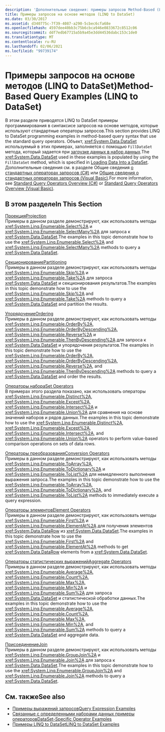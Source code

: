 ```yaml
---
description: 'Дополнительные сведения: примеры запросов Method-Based (LINQ to DataSet)'
title: Примеры запросов на основе методов (LINQ to DataSet)
ms.date: 03/30/2017
ms.assetid: d340775c-7f39-4087-a290-5cbec6cfa68e
ms.openlocfilehash: 4597dee40bb3c75b6cbca946e0833672c8512c06
ms.sourcegitcommit: ddf7edb67715a5b9a45e3dd44536dabc153c1de0
ms.translationtype: MT
ms.contentlocale: ru-RU
ms.lasthandoff: 02/06/2021
ms.locfileid: "99739174"
---
```

# <a name="method-based-query-examples-linq-to-dataset"></a><span data-ttu-id="751fc-103">Примеры запросов на основе методов (LINQ to DataSet)</span><span class="sxs-lookup"><span data-stu-id="751fc-103">Method-Based Query Examples (LINQ to DataSet)</span></span>

<span data-ttu-id="751fc-104">В этом разделе приводятся LINQ to DataSet примеры программирования в синтаксисе запросов на основе методов, которые используют стандартные операторы запросов.</span><span class="sxs-lookup"><span data-stu-id="751fc-104">This section provides LINQ to DataSet programming examples in method-based query syntax that use the standard query operators.</span></span> <span data-ttu-id="751fc-105">Объект, <xref:System.Data.DataSet> используемый в этих примерах, заполняется с помощью `FillDataSet` метода, который задается при [загрузке данных в набор данных](loading-data-into-a-dataset.md).</span><span class="sxs-lookup"><span data-stu-id="751fc-105">The <xref:System.Data.DataSet> used in these examples is populated by using the `FillDataSet` method, which is specified in [Loading Data Into a DataSet](loading-data-into-a-dataset.md).</span></span> <span data-ttu-id="751fc-106">Дополнительные сведения см. в разделе Общие сведения [о стандартных операторах запросов (C#)](../../../csharp/programming-guide/concepts/linq/standard-query-operators-overview.md) или [Общие сведения о стандартных операторах запросов (Visual Basic)](../../../visual-basic/programming-guide/concepts/linq/standard-query-operators-overview.md).</span><span class="sxs-lookup"><span data-stu-id="751fc-106">For more information, see [Standard Query Operators Overview (C#)](../../../csharp/programming-guide/concepts/linq/standard-query-operators-overview.md) or [Standard Query Operators Overview (Visual Basic)](../../../visual-basic/programming-guide/concepts/linq/standard-query-operators-overview.md).</span></span>  
  
## <a name="in-this-section"></a><span data-ttu-id="751fc-107">В этом разделе</span><span class="sxs-lookup"><span data-stu-id="751fc-107">In This Section</span></span>  

 [<span data-ttu-id="751fc-108">Проекция</span><span class="sxs-lookup"><span data-stu-id="751fc-108">Projection</span></span>](method-based-query-syntax-examples-projection.md)  
 <span data-ttu-id="751fc-109">Примеры в данном разделе демонстрируют, как использовать методы <xref:System.Linq.Enumerable.Select%2A> и <xref:System.Linq.Enumerable.SelectMany%2A> для запроса к <xref:System.Data.DataSet>.</span><span class="sxs-lookup"><span data-stu-id="751fc-109">The examples in this topic demonstrate how to use the <xref:System.Linq.Enumerable.Select%2A> and <xref:System.Linq.Enumerable.SelectMany%2A> methods to query a <xref:System.Data.DataSet>.</span></span>  
  
 [<span data-ttu-id="751fc-110">Секционирование</span><span class="sxs-lookup"><span data-stu-id="751fc-110">Partitioning</span></span>](method-based-query-syntax-examples-partitioning-linq.md)  
 <span data-ttu-id="751fc-111">Примеры в данном разделе демонстрируют, как использовать методы <xref:System.Linq.Enumerable.Skip%2A> и <xref:System.Linq.Enumerable.Take%2A> для запроса <xref:System.Data.DataSet> и секционирования результатов.</span><span class="sxs-lookup"><span data-stu-id="751fc-111">The examples in this topic demonstrate how to use the <xref:System.Linq.Enumerable.Skip%2A> and <xref:System.Linq.Enumerable.Take%2A> methods to query a <xref:System.Data.DataSet> and partition the results.</span></span>  
  
 [<span data-ttu-id="751fc-112">Упорядочение</span><span class="sxs-lookup"><span data-stu-id="751fc-112">Ordering</span></span>](method-based-query-syntax-examples-ordering-linq-to-dataset.md)  
 <span data-ttu-id="751fc-113">Примеры в данном разделе демонстрируют, как использовать методы <xref:System.Linq.Enumerable.OrderBy%2A>, <xref:System.Linq.Enumerable.OrderByDescending%2A>, <xref:System.Linq.Enumerable.Reverse%2A> и <xref:System.Linq.Enumerable.ThenByDescending%2A> для запроса к <xref:System.Data.DataSet> и упорядочения результатов.</span><span class="sxs-lookup"><span data-stu-id="751fc-113">The examples in this topic demonstrate how to use the <xref:System.Linq.Enumerable.OrderBy%2A>, <xref:System.Linq.Enumerable.OrderByDescending%2A>, <xref:System.Linq.Enumerable.Reverse%2A>, and <xref:System.Linq.Enumerable.ThenByDescending%2A> methods to query a <xref:System.Data.DataSet> and order the results.</span></span>  
  
 [<span data-ttu-id="751fc-114">Операторы набора</span><span class="sxs-lookup"><span data-stu-id="751fc-114">Set Operators</span></span>](method-based-query-syntax-examples-set-operators.md)  
 <span data-ttu-id="751fc-115">В примерах этого раздела показано, как использовать операторы <xref:System.Linq.Enumerable.Distinct%2A>, <xref:System.Linq.Enumerable.Except%2A>, <xref:System.Linq.Enumerable.Intersect%2A> и <xref:System.Linq.Enumerable.Union%2A> для сравнения на основе значений наборов и рядов данных.</span><span class="sxs-lookup"><span data-stu-id="751fc-115">The examples in this topic demonstrate how to use the <xref:System.Linq.Enumerable.Distinct%2A>, <xref:System.Linq.Enumerable.Except%2A>, <xref:System.Linq.Enumerable.Intersect%2A>, and <xref:System.Linq.Enumerable.Union%2A> operators to perform value-based comparison operations on sets of data rows.</span></span>  
  
 [<span data-ttu-id="751fc-116">Операторы преобразования</span><span class="sxs-lookup"><span data-stu-id="751fc-116">Conversion Operators</span></span>](method-based-query-syntax-examples-conversion-operators.md)  
 <span data-ttu-id="751fc-117">Примеры в данном разделе демонстрируют, как использовать методы <xref:System.Linq.Enumerable.ToArray%2A>, <xref:System.Linq.Enumerable.ToDictionary%2A> и <xref:System.Linq.Enumerable.ToList%2A> для немедленного выполнения выражения запроса.</span><span class="sxs-lookup"><span data-stu-id="751fc-117">The examples in this topic demonstrate how to use the <xref:System.Linq.Enumerable.ToArray%2A>, <xref:System.Linq.Enumerable.ToDictionary%2A>, and <xref:System.Linq.Enumerable.ToList%2A> methods to immediately execute a query expression.</span></span>  
  
 [<span data-ttu-id="751fc-118">Операторы элементов</span><span class="sxs-lookup"><span data-stu-id="751fc-118">Element Operators</span></span>](method-based-query-syntax-examples-element-operators.md)  
 <span data-ttu-id="751fc-119">Примеры в данном разделе демонстрируют, как использовать методы <xref:System.Linq.Enumerable.First%2A> и <xref:System.Linq.Enumerable.ElementAt%2A> для получения элементов <xref:System.Data.DataRow> из <xref:System.Data.DataSet>.</span><span class="sxs-lookup"><span data-stu-id="751fc-119">The examples in this topic demonstrate how to use the <xref:System.Linq.Enumerable.First%2A> and <xref:System.Linq.Enumerable.ElementAt%2A> methods to get <xref:System.Data.DataRow> elements from a <xref:System.Data.DataSet>.</span></span>  
  
 [<span data-ttu-id="751fc-120">Операторы статистических выражений</span><span class="sxs-lookup"><span data-stu-id="751fc-120">Aggregate Operators</span></span>](method-based-query-syntax-examples-aggregate-operators.md)  
 <span data-ttu-id="751fc-121">Примеры в данном разделе демонстрируют, как использовать методы <xref:System.Linq.Enumerable.Average%2A>, <xref:System.Linq.Enumerable.Count%2A>, <xref:System.Linq.Enumerable.Max%2A>, <xref:System.Linq.Enumerable.Min%2A> и <xref:System.Linq.Enumerable.Sum%2A> для запроса <xref:System.Data.DataSet> и статистической обработки данных.</span><span class="sxs-lookup"><span data-stu-id="751fc-121">The examples in this topic demonstrate how to use the <xref:System.Linq.Enumerable.Average%2A>, <xref:System.Linq.Enumerable.Count%2A>, <xref:System.Linq.Enumerable.Max%2A>, <xref:System.Linq.Enumerable.Min%2A>, and <xref:System.Linq.Enumerable.Sum%2A> methods to query a <xref:System.Data.DataSet> and aggregate data.</span></span>  
  
 [<span data-ttu-id="751fc-122">Присоединение</span><span class="sxs-lookup"><span data-stu-id="751fc-122">Join</span></span>](method-based-query-syntax-examples-join-linq-to-dataset.md)  
 <span data-ttu-id="751fc-123">Примеры в данном разделе демонстрируют, как использовать методы <xref:System.Linq.Enumerable.GroupJoin%2A> и <xref:System.Linq.Enumerable.Join%2A> для запроса к <xref:System.Data.DataSet>.</span><span class="sxs-lookup"><span data-stu-id="751fc-123">The examples in this topic demonstrate how to use the <xref:System.Linq.Enumerable.GroupJoin%2A> and <xref:System.Linq.Enumerable.Join%2A> methods to query a <xref:System.Data.DataSet>.</span></span>  
  
## <a name="see-also"></a><span data-ttu-id="751fc-124">См. также</span><span class="sxs-lookup"><span data-stu-id="751fc-124">See also</span></span>

- [<span data-ttu-id="751fc-125">Примеры выражений запросов</span><span class="sxs-lookup"><span data-stu-id="751fc-125">Query Expression Examples</span></span>](query-expression-examples-linq-to-dataset.md)
- [<span data-ttu-id="751fc-126">Связанные с определенными наборами данных примеры операторов</span><span class="sxs-lookup"><span data-stu-id="751fc-126">DataSet-Specific Operator Examples</span></span>](dataset-specific-operator-examples-linq-to-dataset.md)
- [<span data-ttu-id="751fc-127">Примеры LINQ to DataSet</span><span class="sxs-lookup"><span data-stu-id="751fc-127">LINQ to DataSet Examples</span></span>](linq-to-dataset-examples.md)
